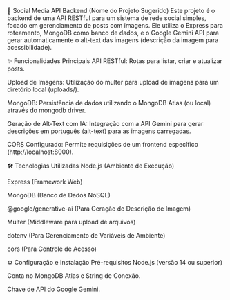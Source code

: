 🚀 Social Media API Backend (Nome do Projeto Sugerido)
Este projeto é o backend de uma API RESTful para um sistema de rede social simples, focado em gerenciamento de posts com imagens. Ele utiliza o Express para roteamento, MongoDB como banco de dados, e o Google Gemini API para gerar automaticamente o alt-text das imagens (descrição da imagem para acessibilidade).

✨ Funcionalidades Principais
API RESTful: Rotas para listar, criar e atualizar posts.

Upload de Imagens: Utilização do multer para upload de imagens para um diretório local (uploads/).

MongoDB: Persistência de dados utilizando o MongoDB Atlas (ou local) através do mongodb driver.

Geração de Alt-Text com IA: Integração com a API Gemini para gerar descrições em português (alt-text) para as imagens carregadas.

CORS Configurado: Permite requisições de um frontend específico (http://localhost:8000).

🛠️ Tecnologias Utilizadas
Node.js (Ambiente de Execução)

Express (Framework Web)

MongoDB (Banco de Dados NoSQL)

@google/generative-ai (Para Geração de Descrição de Imagem)

Multer (Middleware para upload de arquivos)

dotenv (Para Gerenciamento de Variáveis de Ambiente)

cors (Para Controle de Acesso)

⚙️ Configuração e Instalação
Pré-requisitos
Node.js (versão 14 ou superior)

Conta no MongoDB Atlas e String de Conexão.

Chave de API do Google Gemini.
